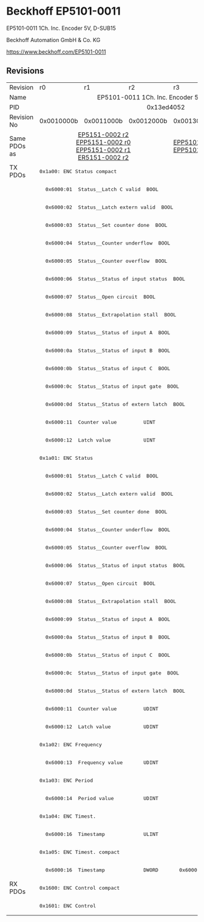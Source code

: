 # Beckhoff EP5101-0011

EP5101-0011 1Ch. Inc. Encoder 5V, D-SUB15

Beckhoff Automation GmbH & Co. KG

https://www.beckhoff.com/EP5101-0011

## Revisions
<table>
<tr >
<td>Revision</td>
<td>r0</td>
<td>r1</td>
<td>r2</td>
<td>r3</td>
</tr>
<tr >
<td>Name</td>
<td colspan=4 align="center">EP5101-0011 1Ch. Inc. Encoder 5V, D-SUB15</td>
</tr>
<tr >
<td>PID</td>
<td colspan=4 align="center">0x13ed4052</td>
</tr>
<tr >
<td>Revision No</td>
<td>0x0010000b</td>
<td>0x0011000b</td>
<td>0x0012000b</td>
<td>0x0013000b</td>
</tr>
<tr >
<td>Same PDOs as</td>
<td colspan=3 align="center"><a href="EP5151-0002">EP5151-0002 r2</a><br/><a href="EPP5151-0002">EPP5151-0002 r0</a><br/><a href="EPP5151-0002">EPP5151-0002 r1</a><br/><a href="ER5151-0002">ER5151-0002 r2</a></td>
<td><a href="EPP5101-0011">EPP5101-0011 r0</a><br/><a href="EPP5101-0011">EPP5101-0011 r1</a></td>
</tr>
<tr class="txpdo pdosection">
<td rowspan=40 valign=top>TX PDOs</td>
<td colspan=4 align="left"><pre>0x1a00: ENC Status compact</pre></td>
<td></td>
</tr>
<tr class="txpdo">
<td colspan=4 align="left"><pre>  0x6000:01  Status__Latch C valid  BOOL</pre></td>
</tr>
<tr class="txpdo">
<td colspan=4 align="left"><pre>  0x6000:02  Status__Latch extern valid  BOOL</pre></td>
</tr>
<tr class="txpdo">
<td colspan=4 align="left"><pre>  0x6000:03  Status__Set counter done  BOOL</pre></td>
</tr>
<tr class="txpdo">
<td colspan=4 align="left"><pre>  0x6000:04  Status__Counter underflow  BOOL</pre></td>
</tr>
<tr class="txpdo">
<td colspan=4 align="left"><pre>  0x6000:05  Status__Counter overflow  BOOL</pre></td>
</tr>
<tr class="txpdo">
<td colspan=4 align="left"><pre>  0x6000:06  Status__Status of input status  BOOL</pre></td>
</tr>
<tr class="txpdo">
<td colspan=4 align="left"><pre>  0x6000:07  Status__Open circuit  BOOL</pre></td>
</tr>
<tr class="txpdo">
<td colspan=4 align="left"><pre>  0x6000:08  Status__Extrapolation stall  BOOL</pre></td>
</tr>
<tr class="txpdo">
<td colspan=4 align="left"><pre>  0x6000:09  Status__Status of input A  BOOL</pre></td>
</tr>
<tr class="txpdo">
<td colspan=4 align="left"><pre>  0x6000:0a  Status__Status of input B  BOOL</pre></td>
</tr>
<tr class="txpdo">
<td colspan=4 align="left"><pre>  0x6000:0b  Status__Status of input C  BOOL</pre></td>
</tr>
<tr class="txpdo">
<td colspan=4 align="left"><pre>  0x6000:0c  Status__Status of input gate  BOOL</pre></td>
</tr>
<tr class="txpdo">
<td colspan=4 align="left"><pre>  0x6000:0d  Status__Status of extern latch  BOOL</pre></td>
</tr>
<tr class="txpdo">
<td colspan=4 align="left"><pre>  0x6000:11  Counter value         UINT</pre></td>
</tr>
<tr class="txpdo">
<td colspan=4 align="left"><pre>  0x6000:12  Latch value           UINT</pre></td>
</tr>
<tr class="txpdo pdosection">
<td colspan=4 align="left"><pre>0x1a01: ENC Status</pre></td>
</tr>
<tr class="txpdo">
<td colspan=4 align="left"><pre>  0x6000:01  Status__Latch C valid  BOOL</pre></td>
</tr>
<tr class="txpdo">
<td colspan=4 align="left"><pre>  0x6000:02  Status__Latch extern valid  BOOL</pre></td>
</tr>
<tr class="txpdo">
<td colspan=4 align="left"><pre>  0x6000:03  Status__Set counter done  BOOL</pre></td>
</tr>
<tr class="txpdo">
<td colspan=4 align="left"><pre>  0x6000:04  Status__Counter underflow  BOOL</pre></td>
</tr>
<tr class="txpdo">
<td colspan=4 align="left"><pre>  0x6000:05  Status__Counter overflow  BOOL</pre></td>
</tr>
<tr class="txpdo">
<td colspan=4 align="left"><pre>  0x6000:06  Status__Status of input status  BOOL</pre></td>
</tr>
<tr class="txpdo">
<td colspan=4 align="left"><pre>  0x6000:07  Status__Open circuit  BOOL</pre></td>
</tr>
<tr class="txpdo">
<td colspan=4 align="left"><pre>  0x6000:08  Status__Extrapolation stall  BOOL</pre></td>
</tr>
<tr class="txpdo">
<td colspan=4 align="left"><pre>  0x6000:09  Status__Status of input A  BOOL</pre></td>
</tr>
<tr class="txpdo">
<td colspan=4 align="left"><pre>  0x6000:0a  Status__Status of input B  BOOL</pre></td>
</tr>
<tr class="txpdo">
<td colspan=4 align="left"><pre>  0x6000:0b  Status__Status of input C  BOOL</pre></td>
</tr>
<tr class="txpdo">
<td colspan=4 align="left"><pre>  0x6000:0c  Status__Status of input gate  BOOL</pre></td>
</tr>
<tr class="txpdo">
<td colspan=4 align="left"><pre>  0x6000:0d  Status__Status of extern latch  BOOL</pre></td>
</tr>
<tr class="txpdo">
<td colspan=4 align="left"><pre>  0x6000:11  Counter value         UDINT</pre></td>
</tr>
<tr class="txpdo">
<td colspan=4 align="left"><pre>  0x6000:12  Latch value           UDINT</pre></td>
</tr>
<tr class="txpdo pdosection">
<td colspan=4 align="left"><pre>0x1a02: ENC Frequency</pre></td>
</tr>
<tr class="txpdo">
<td colspan=4 align="left"><pre>  0x6000:13  Frequency value       UDINT</pre></td>
</tr>
<tr class="txpdo pdosection">
<td colspan=4 align="left"><pre>0x1a03: ENC Period</pre></td>
</tr>
<tr class="txpdo">
<td colspan=4 align="left"><pre>  0x6000:14  Period value          UDINT</pre></td>
</tr>
<tr class="txpdo pdosection">
<td colspan=4 align="left"><pre>0x1a04: ENC Timest.</pre></td>
</tr>
<tr class="txpdo">
<td colspan=4 align="left"><pre>  0x6000:16  Timestamp             ULINT</pre></td>
</tr>
<tr class="txpdo pdosection">
<td colspan=4 align="left"><pre>0x1a05: ENC Timest. compact</pre></td>
</tr>
<tr class="txpdo">
<td colspan=3 align="left"><pre>  0x6000:16  Timestamp             DWORD</pre></td>
<td><pre>  0x6000:16  Timestamp             UDINT</pre></td>
</tr>
<tr class="rxpdo pdosection">
<td rowspan=2 valign=top>RX PDOs</td>
<td colspan=4 align="left"><pre>0x1600: ENC Control compact</pre></td>
<td></td>
</tr>
<tr class="rxpdo pdosection">
<td colspan=4 align="left"><pre>0x1601: ENC Control</pre></td>
</tr>
</table>
